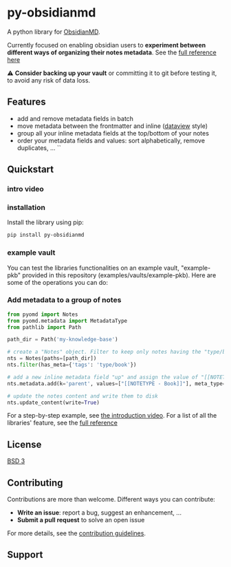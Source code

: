 # py-obsidianmd

A python library for [ObsidianMD](https://obsidian.md/).

Currently focused on enabling obsidian users to **experiment between different ways of organizing their notes metadata**. See the [full reference here](https://selimrbd.github.io/py-obsidianmd/)

:warning: **Consider backing up your vault** or committing it to git before testing it, to avoid any risk of data loss.

## Features
- add and remove metadata fields in batch
- move metadata between the frontmatter and inline ([dataview](https://github.com/blacksmithgu/obsidian-dataview) style)
- group all your inline metadata fields at the top/bottom of your notes
- order your metadata fields and values: sort alphabetically, remove duplicates, ...
``
## Quickstart

### intro video

  
### installation
Install the library using pip:
```zsh
pip install py-obsidianmd
```

### example vault
You can test the libraries functionalities on an example vault, "example-pkb" provided in this repository (examples/vaults/example-pkb). Here are some of the operations you can do:

### Add metadata to a group of notes

```python
from pyomd import Notes
from pyomd.metadata import MetadataType
from pathlib import Path

path_dir = Path('my-knowledge-base')

# create a "Notes" object. Filter to keep only notes having the "type/book" tag
nts = Notes(paths=[path_dir])
nts.filter(has_meta={'tags': 'type/book'})

# add a new inline metadata field "up" and assign the value of "[[NOTETYPE - Book]]" 
nts.metadata.add(k='parent', values=["[[NOTETYPE - Book]]"], meta_type=MetadataType.INLINE)

# update the notes content and write them to disk
nts.update_content(write=True)
```

For a step-by-step example, see [the introduction video](#introduction-video).
For a list of all the libraries' feature, see the [full reference](https://selimrbd.github.io/py-obsidianmd/)

## License

[BSD 3](LICENSE.txt)

## Contributing
Contributions are more than welcome. Different ways you can contribute:
- **Write an issue**: report a bug, suggest an enhancement, ...
- **Submit a pull request** to solve an open issue

For more details, see the [contribution guidelines](CONTRIBUTING.md).

## Support
<WIP>
